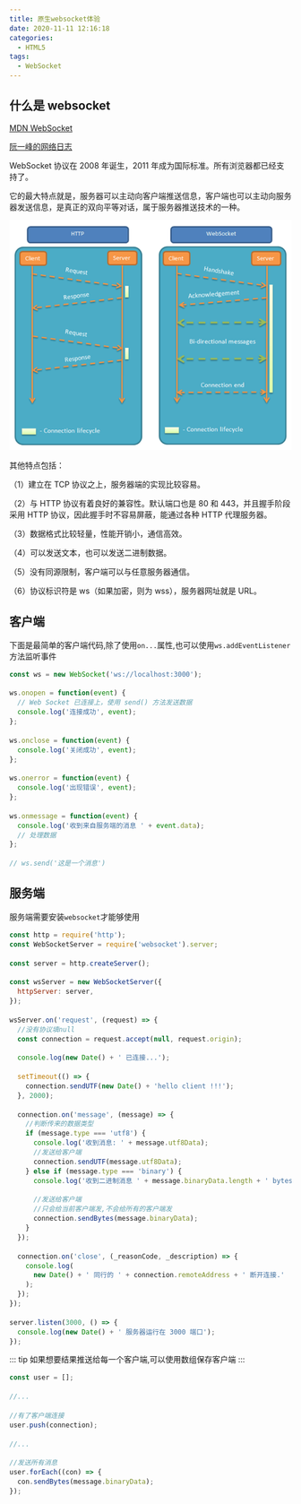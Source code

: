 ```yaml
---
title: 原生websocket体验
date: 2020-11-11 12:16:18
categories:
  - HTML5
tags:
  - WebSocket
---
```


## 什么是 websocket

[MDN WebSocket](https://developer.mozilla.org/zh-CN/docs/Web/API/WebSocket)

[阮一峰的网络日志](http://www.ruanyifeng.com/blog/2017/05/websocket.html)

WebSocket 协议在 2008 年诞生，2011 年成为国际标准。所有浏览器都已经支持了。

它的最大特点就是，服务器可以主动向客户端推送信息，客户端也可以主动向服务器发送信息，是真正的双向平等对话，属于服务器推送技术的一种。

![alt](./原生websocket体验/bg2017051502.png '阮一峰的图片')

其他特点包括：

（1）建立在 TCP 协议之上，服务器端的实现比较容易。

（2）与 HTTP 协议有着良好的兼容性。默认端口也是 80 和 443，并且握手阶段采用 HTTP 协议，因此握手时不容易屏蔽，能通过各种 HTTP 代理服务器。

（3）数据格式比较轻量，性能开销小，通信高效。

（4）可以发送文本，也可以发送二进制数据。

（5）没有同源限制，客户端可以与任意服务器通信。

（6）协议标识符是 ws（如果加密，则为 wss），服务器网址就是 URL。

## 客户端

下面是最简单的客户端代码,除了使用`on...`属性,也可以使用`ws.addEventListener`方法监听事件

```javascript
const ws = new WebSocket('ws://localhost:3000');

ws.onopen = function(event) {
  // Web Socket 已连接上，使用 send() 方法发送数据
  console.log('连接成功', event);
};

ws.onclose = function(event) {
  console.log('关闭成功', event);
};

ws.onerror = function(event) {
  console.log('出现错误', event);
};

ws.onmessage = function(event) {
  console.log('收到来自服务端的消息 ' + event.data);
  // 处理数据
};

// ws.send('这是一个消息')
```

## 服务端

服务端需要安装`websocket`才能够使用

```javascript
const http = require('http');
const WebSocketServer = require('websocket').server;

const server = http.createServer();

const wsServer = new WebSocketServer({
  httpServer: server,
});

wsServer.on('request', (request) => {
  //没有协议填null
  const connection = request.accept(null, request.origin);

  console.log(new Date() + ' 已连接...');

  setTimeout(() => {
    connection.sendUTF(new Date() + 'hello client !!!');
  }, 2000);

  connection.on('message', (message) => {
    //判断传来的数据类型
    if (message.type === 'utf8') {
      console.log('收到消息: ' + message.utf8Data);
      //发送给客户端
      connection.sendUTF(message.utf8Data);
    } else if (message.type === 'binary') {
      console.log('收到二进制消息 ' + message.binaryData.length + ' bytes');

      //发送给客户端
      //只会给当前客户端发,不会给所有的客户端发
      connection.sendBytes(message.binaryData);
    }
  });

  connection.on('close', (_reasonCode, _description) => {
    console.log(
      new Date() + ' 同行的 ' + connection.remoteAddress + ' 断开连接.'
    );
  });
});

server.listen(3000, () => {
  console.log(new Date() + ' 服务器运行在 3000 端口');
});
```

::: tip
如果想要结果推送给每一个客户端,可以使用数组保存客户端
:::

```javascript
const user = [];

//...

//有了客户端连接
user.push(connection);

//...

//发送所有消息
user.forEach((con) => {
  con.sendBytes(message.binaryData);
});
```
